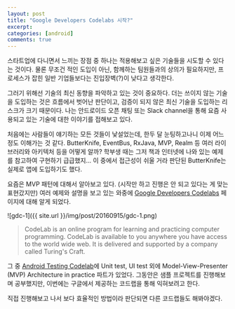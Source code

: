 ```yaml
---
layout: post
title: "Google Developers Codelabs 시작?"
excerpt:
categories: [android]
comments: true
---
```


스타트업에 다니면서 느끼는 장점 중 하나는 적용해보고 싶은 기술들을 시도할 수 있다는 것이다. 물론 무조건 적인 도입이 아닌, 함께하는 팀원들과의 상의가 필요하지만, 프로세스가 잡힌 일반 기업들보다는 진입장벽(?)이 낮다고 생각한다.  

그러기 위해선 기술의 최신 동향을 파악하고 있는 것이 중요하다. 더는 쓰이지 않는 기술을 도입하는 것은 흐름에서 벗어난 판단이고, 검증이 되지 않은 최신 기술을 도입하는 리스크가 크기 때문이다. 나는 안드로이드 오픈 채팅 또는 Slack channel을 통해 요즘 사용되고 있는 기술에 대한 이야기를 접해보고 있다.  

처음에는 사람들이 얘기하는 모든 것들이 낯설었는데, 한두 달 눈팅하고나니 이제 어느 정도 이해가는 것 같다. ButterKnife, EventBus, RxJava, MVP, Realm 등 여러 라이브러리와 아키텍처 등을 어떻게 알까? 학부생 때는 그저 책과 인터넷에 나와 있는 예제를 참고하여 구현하기 급급했지... 이 중에서 접근성이 쉬울 거라 판단된 ButterKnife는 실제로 앱에 도입하기도 했다.  

요즘은 MVP 패턴에 대해서 알아보고 있다. (시작만 하고 진행은 안 되고 있다는 게 맞는 표현갔지만) 여러 예제와 설명을 보고 있는 와중에 [Google Developers Codelabs](https://codelabs.developers.google.com) 페이지에 대해 알게 되었다.  

![gdc-1]({{ site.url }}/img/post/20160915/gdc-1.png)  

> CodeLab is an online program for learning and practicing computer programming. CodeLab is available to you anywhere you have access to the world wide web. It is delivered and supported by a company called Turing's Craft.

그 중 [Android Testing Codelab](https://codelabs.developers.google.com/codelabs/android-testing/index.html)에 Unit test, UI test 외에 Model-View-Presenter (MVP) Architecture in practice 파트가 있었다. 그동안은 샘플 프로젝트를 진행해보며 공부했지만, 이번에는 구글에서 제공하는 코드랩을 통해 익혀보려고 한다.  

직접 진행해보고 나서 보다 효율적인 방법이라 판단되면 다른 코드랩들도 해봐야겠다.

